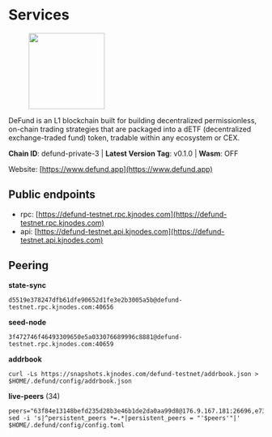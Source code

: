 # Services

<figure><img src="https://raw.githubusercontent.com/kj89/testnet_manuals/main/pingpub/logos/defund.png" width="150" alt=""><figcaption></figcaption></figure>

DeFund is an L1 blockchain built for building decentralized permissionless,  on-chain trading strategies that are packaged into a dETF (decentralized  exchange-traded fund) token, tradable within any ecosystem or CEX.

**Chain ID**: defund-private-3 | **Latest Version Tag**: v0.1.0 | **Wasm**: OFF

Website: [https://www.defund.app](https://www.defund.app)


## Public endpoints

* rpc: [https://defund-testnet.rpc.kjnodes.com](https://defund-testnet.rpc.kjnodes.com)
* api: [https://defund-testnet.api.kjnodes.com](https://defund-testnet.api.kjnodes.com)

## Peering

**state-sync**

```
d5519e378247dfb61dfe90652d1fe3e2b3005a5b@defund-testnet.rpc.kjnodes.com:40656
```

**seed-node**

```
3f472746f46493309650e5a033076689996c8881@defund-testnet.rpc.kjnodes.com:40659
```

**addrbook**
```
curl -Ls https://snapshots.kjnodes.com/defund-testnet/addrbook.json > $HOME/.defund/config/addrbook.json
```

**live-peers** (34)
```
peers="63f84e13148befd235d28b3e46b1de2da0aa99d8@176.9.167.181:26696,e734f373258a3c12d8c89a99e7d1124efc93ecab@185.250.148.41:26656,aee330dcdb120bc2b413feb513386296835cf545@62.171.150.36:26656,ded2aa043bd924c1f36151ab749b59b5749037a3@135.181.98.169:36656,5a1977f1db820b7ee4719abbbff6f721f14176eb@65.109.84.254:36656,c55bf5597637964690e4255c1e78d81d848ca51f@65.108.252.216:36656,09f8d04b89d6ed15e216a4c7f5469f42d5b90f9b@195.201.241.25:40656,edabbcbfb21c488be785f0925b0060c717440bad@92.119.112.229:26656,b1e1758323425265c1db42b0fbaa7ab80612a582@38.242.207.15:40656,24be58ab07ed513a64b359174c6bb6a17fa112d4@65.109.17.86:41656,ba7d98b76435f2dad0b499429b730b817ddf85e1@45.147.199.214:26656,f9fcb1705d112b357fa498bb0711e2f4953d3f88@195.201.237.188:18656,20151f8b15d6f3ad670f5bfc1c747de72e96fb3f@194.180.176.128:26656,3441bf28387afc7d9b6e7a754c3ed37f21006859@5.161.134.231:26656,409d5422d6934b0dedfd3347e078b67aac691120@45.147.199.185:26656,bef3701487b54ba73de5e0d84ac57fc2a54f3a5f@45.147.199.67:26656,57eadf177e7429db82bfdbed6fa0521e8741e404@94.130.13.40:26656,0484eab6881ba458c5988296403963aaf273700b@157.90.236.25:18656,00ddc480c7373130e1086c54173ce2bc5e0e2d45@185.190.140.81:40656,d1d1f9b34c3e4d46d7268588848b59b3a696a533@194.233.66.70:26656,1ca28a7348da501a1d92656123692af8f9f85732@45.147.199.39:26656,4d2f9132892d172b79cf00937fd554bd0f6a263c@92.119.112.200:26656,9ae365f1c4a2b95c95fdcaa92db4a4f5a655ef1f@5.161.108.72:26656,9f4ea4b9da9801ba5e97924d13c7c793d94bfec9@45.147.199.176:26656,9c55522cc229ca89724d432f394374f1aa5269db@5.161.59.190:26656,028aa95415a9a004e57fd581d2c897f01a5b8054@80.241.211.235:26656,0e5c41bec481ae4da0577377bc1952eb29b1e4c1@65.21.78.86:26656,e73a8c70a1e55c4ee14874c659a9084773ea56ed@168.119.227.28:36656,ec80e423e75ae61ecd24bf29f0a9b0720070e074@78.46.106.75:26656,77a7c437c7e0c421eeaebe677235306d2466da4c@91.194.11.156:26656,67742399a48abc97c7eef61b1a60b96c720122c2@45.147.199.180:26656,62df45d2df885de6dd2230dccf975a04005d23b3@164.68.121.197:40656,90dc33a14889c0a0348b18a03d2a3d0eab41e6cb@92.119.112.225:26656,2b8e2f05af0b716b551e2d0280090cbe86316a75@124.223.26.171:26656"
sed -i 's|^persistent_peers *=.*|persistent_peers = "'$peers'"|' $HOME/.defund/config/config.toml
```
